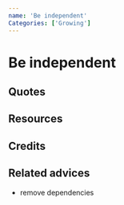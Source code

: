 ```yaml
---
name: 'Be independent'
Categories: ['Growing']
---
```

# Be independent

## Quotes

## Resources

## Credits

## Related advices
- remove dependencies
